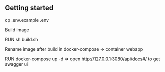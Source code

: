 ## Getting started
cp .env.example .env

Build image

RUN sh build.sh

Rename image after build in docker-compose => container webapp

RUN docker-compose up -d => open http://127.0.0.1:3080/api/docs#/ to get swagger ui
